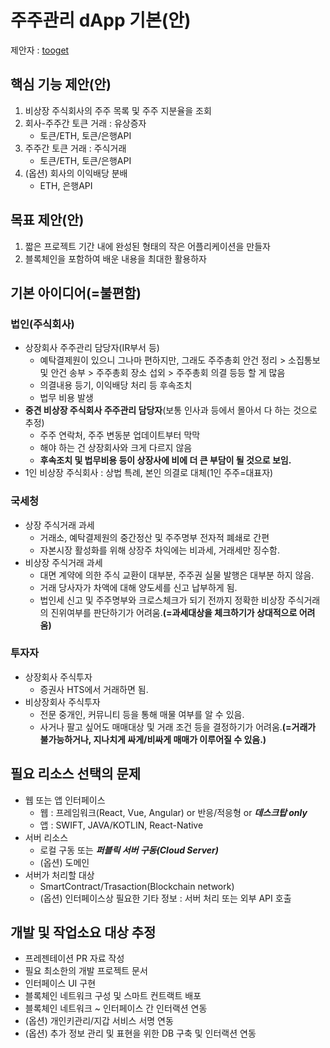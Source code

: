# 주주관리 dApp 기본(안)
제안자 : [tooget](https://github.com/tooget)

## 핵심 기능 제안(안)
 1. 비상장 주식회사의 주주 목록 및 주주 지분율을 조회
 2. 회사-주주간 토큰 거래 : 유상증자
    - 토큰/ETH, 토큰/은행API
 3. 주주간 토큰 거래 : 주식거래
    - 토큰/ETH, 토큰/은행API
 4. (옵션) 회사의 이익배당 분배
    - ETH, 은행API

## 목표 제안(안)
 1. 짧은 프로젝트 기간 내에 완성된 형태의 작은 어플리케이션을 만들자
 2. 블록체인을 포함하여 배운 내용을 최대한 활용하자

## 기본 아이디어(=불편함)
### 법인(주식회사)
 - 상장회사 주주관리 담당자(IR부서 등)
   - 예탁결제원이 있으니 그나마 편하지만, 그래도 주주총회 안건 정리 > 소집통보 및 안건 송부 > 주주총회 장소 섭외 > 주주총회 의결 등등 할 게 많음
   - 의결내용 등기, 이익배당 처리 등 후속조치
   - 법무 비용 발생
 - **중견 비상장 주식회사 주주관리 담당자**(보통 인사과 등에서 몰아서 다 하는 것으로 추정)
   - 주주 연락처, 주주 변동분 업데이트부터 막막
   - 해야 하는 건 상장회사와 크게 다르지 않음
   - **후속조치 및 법무비용 등이 상장사에 비에 더 큰 부담이 될 것으로 보임.**
 - 1인 비상장 주식회사 : 상법 특례, 본인 의결로 대체(1인 주주=대표자)
### 국세청
 - 상장 주식거래 과세
   - 거래소, 예탁결제원의 중간정산 및 주주명부 전자적 폐쇄로 간편
   - 자본시장 활성화를 위해 상장주 차익에는 비과세, 거래세만 징수함.
 - 비상장 주식거래 과세
   - 대면 계약에 의한 주식 교환이 대부분, 주주권 실물 발행은 대부분 하지 않음.
   - 거래 당사자가 차액에 대해 양도세를 신고 납부하게 됨.
   - 법인세 신고 및 주주명부와 크로스체크가 되기 전까지 정확한 비상장 주식거래의 진위여부를 판단하기가 어려움.**(=과세대상을 체크하기가 상대적으로 어려움)**
### 투자자
 - 상장회사 주식투자
   - 증권사 HTS에서 거래하면 됨.
 - 비상장회사 주식투자
   - 전문 중개인, 커뮤니티 등을 통해 매물 여부를 알 수 있음.
   - 사거나 팔고 싶어도 매매대상 및 거래 조건 등을 결정하기가 어려움.**(=거래가 불가능하거나, 지나치게 싸게/비싸게 매매가 이루어질 수 있음.)**

## 필요 리소스 선택의 문제
 - 웹 또는 앱 인터페이스
   - 웹 : 프레임워크(React, Vue, Angular) or 반응/적응형 or _**데스크탑 only**_
   - 앱 : SWIFT, JAVA/KOTLIN, React-Native
 - 서버 리소스
   - 로컬 구동 또는 _**퍼블릭 서버 구동(Cloud Server)**_
   - (옵션) 도메인
 - 서버가 처리할 대상
   - SmartContract/Trasaction(Blockchain network)
   - (옵션) 인터페이스상 필요한 기타 정보 : 서버 처리 또는 외부 API 호출

## 개발 및 작업소요 대상 추정
 - 프레젠테이션 PR 자료 작성
 - 필요 최소한의 개발 프로젝트 문서
 - 인터페이스 UI 구현
 - 블록체인 네트워크 구성 및 스마트 컨트랙트 배포
 - 블록체인 네트워크 ~ 인터페이스 간 인터랙션 연동
 - (옵션) 개인키관리/지갑 서비스 서명 연동
 - (옵션) 추가 정보 관리 및 표현을 위한 DB 구축 및 인터랙션 연동
